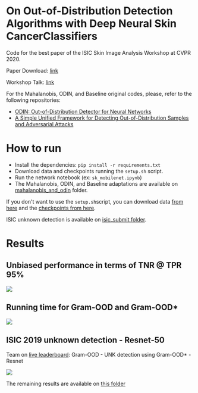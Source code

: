 # On Out-of-Distribution Detection Algorithms with Deep Neural Skin CancerClassifiers
Code for the best paper of the ISIC Skin Image Analysis Workshop at CVPR 2020.

Paper Download: [link](http://openaccess.thecvf.com/content_CVPRW_2020/papers/w42/Pacheco_On_Out-of-Distribution_Detection_Algorithms_With_Deep_Neural_Skin_Cancer_Classifiers_CVPRW_2020_paper.pdf)

Workshop Talk: [link](https://www.youtube.com/watch?v=3kICSeBOndk&feature=youtu.be)

For the Mahalanobis, ODIN, and Baseline original codes, please, refer to the following repositories:
- [ODIN: Out-of-Distribution Detector for Neural Networks](https://github.com/facebookresearch/odin)
- [A Simple Unified Framework for Detecting Out-of-Distribution Samples and Adversarial Attacks](https://github.com/pokaxpoka/deep_Mahalanobis_detector/)

# How to run
- Install the dependencies: `pip install -r requirements.txt`
- Download data and checkpoints running the `setup.sh` script.
- Run the network notebook (ex: `sk_mobilenet.ipynb`)
- The Mahalanobis, ODIN, and Baseline adaptations are available on [mahalanobis_and_odin](mahalanobis_and_odin) folder.

If you don't want to use the `setup.sh`script, you can download data [from here](https://www.dropbox.com/s/nl3la5hhvfjn8hp/data.zip?dl=0) and the [checkpoints from here](https://www.dropbox.com/s/rnddrlxc9lbazcq/checkpoints.zip?dl=0).

ISIC unknown detection is available on [isic_submit folder](isic_submit).

# Results
## Unbiased performance in terms of TNR @ TPR 95%
![](assets/unbiased_table.png)

## Running time for Gram-OOD and Gram-OOD*
![](assets/running_time.png)

## ISIC 2019 unknown detection - Resnet-50

Team on [live leaderboard](https://challenge2019.isic-archive.com/live-leaderboard.html): Gram-OOD - UNK detection using Gram-OOD* - Resnet

![](isic_submit/merge/submissions/metrics/gram-ood*/resnet.png)

The remaining results are available on [this folder](isic_submit/merge/submissions/metrics/)


